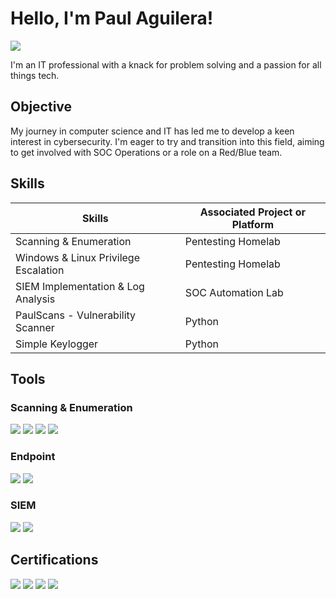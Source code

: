 # Hello, I'm Paul Aguilera!
<a href="https://linkedin.com/in/aguilerp"><img src="https://img.shields.io/badge/-LinkedIn-0072b1?&style=for-the-badge&logo=linkedin&logoColor=white" /></a>


I'm an IT professional with a knack for problem solving and a passion for all things tech. 

## Objective
My journey in computer science and IT has led me to develop a keen interest in cybersecurity. I'm eager to try and transition into this field, aiming to get involved with SOC Operations or a role on a Red/Blue team.

## Skills

| Skills                                        | Associated Project or Platform |
|-----------------------------------------------|----------------------------|
| Scanning & Enumeration                        | Pentesting Homelab |
| Windows & Linux Privilege Escalation          | Pentesting Homelab |
| SIEM Implementation & Log Analysis            | SOC Automation Lab |
| PaulScans - Vulnerability Scanner             | Python |
| Simple Keylogger                              | Python |



## Tools

### Scanning & Enumeration
<div>
    <img src="https://img.shields.io/badge/-Wireshark-1679A7?&style=for-the-badge&logo=Wireshark&logoColor=white" />
    <img src="https://img.shields.io/badge/Nmap-007ACC?style=for-the-badge&logo=nmap&logoColor=white" />
    <img src="https://img.shields.io/badge/Burp%20Suite-FF6600?style=for-the-badge&logo=bug&logoColor=white" />
    <img src="https://img.shields.io/badge/Nessus-00B5AD?style=for-the-badge&logo=lock&logoColor=white" />
</div>

### Endpoint
<div>
    <img src="https://img.shields.io/badge/-Microsoft_Defender_for_Endpoint-00A4EF?&style=for-the-badge&logo=Microsoft&logoColor=white" />
    <img src="https://img.shields.io/badge/-Velociraptor-4B275F?&style=for-the-badge&logo=Velociraptor&logoColor=white" />
</div>

### SIEM
<div>
    <img src="https://img.shields.io/badge/-Microsoft_Sentinel-0078D4?&style=for-the-badge&logo=Microsoft&logoColor=white" />
    <img src="https://img.shields.io/badge/-Elastic-005571?&style=for-the-badge&logo=Elastic&logoColor=white" />
</div>

## Certifications
<div>
  <img src="https://img.shields.io/badge/-Security%2B-FF0000?&style=for-the-badge&logo=CompTIA&logoColor=white" />
  <img src="https://img.shields.io/badge/ISC2%20CC-00693E?style=for-the-badge&logo=security&logoColor=white)" />
  <img src="https://img.shields.io/badge/Google%20Cybersecurity-4285F4?style=for-the-badge&logo=google&logoColor=white)" />
  <img src="https://img.shields.io/badge/PNPT-0F1C4D?style=for-the-badge&logo=crossed-swords&logoColor=white)" />


</div>


